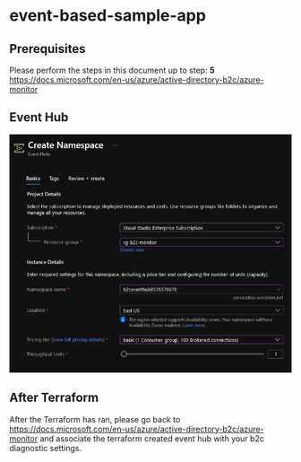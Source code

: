 # event-based-sample-app

## Prerequisites
Please perform the steps in this document up to step: **5**
https://docs.microsoft.com/en-us/azure/active-directory-b2c/azure-monitor

## Event Hub
![Create Evemt Hub](createeventhub.png "Create Event Hub")
## After Terraform
After the Terraform has ran, please go back to https://docs.microsoft.com/en-us/azure/active-directory-b2c/azure-monitor and associate the terraform created event hub with your b2c diagnostic settings.